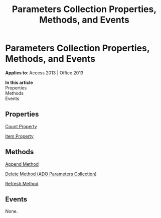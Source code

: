﻿---
title: Parameters Collection Properties, Methods, and Events
TOCTitle: Parameters Collection Properties, Methods, and Events
ms:assetid: 2bbed059-7dbf-f305-87d0-3b1304542557
ms:mtpsurl: https://msdn.microsoft.com/en-us/library/JJ249064(v=office.15)
ms:contentKeyID: 48543936
ms.date: 09/18/2015
mtps_version: v=office.15
---

# Parameters Collection Properties, Methods, and Events


**Applies to**: Access 2013 | Office 2013

**In this article**  
Properties  
Methods  
Events  

## Properties

[Count Property](count-property-ado.md)

[Item Property](item-property-ado.md)

## Methods

[Append Method](append-method-ado.md)

[Delete Method (ADO Parameters Collection)](delete-method-ado-parameters-collection.md)

[Refresh Method](refresh-method-ado.md)

## Events

None.

